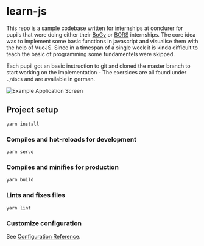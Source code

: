 # learn-js

This repo is a sample codebase written for internships at conclurer for pupils that were doing either their [BoGy](https://de.wikipedia.org/wiki/Berufs-_und_Studienorientierung_an_Gymnasien) or [BORS](https://de.wikipedia.org/wiki/Berufsorientierung_in_der_Realschule) internships. The core idea was to implement some basic functions in javascript and visualise them with the help of VueJS. Since in a timespan of a single week it is kinda difficult to teach the basic of programming some fundamentels were skipped. 

Each pupil got an basic instruction to git and cloned the master branch to start working on the implementation - The exersices are all found under `./docs` and are available in german. 

![Example Application Screen](https://i.imgur.com/dfweCci.png)

## Project setup
```
yarn install
```

### Compiles and hot-reloads for development
```
yarn serve
```

### Compiles and minifies for production
```
yarn build
```

### Lints and fixes files
```
yarn lint
```

### Customize configuration
See [Configuration Reference](https://cli.vuejs.org/config/).
